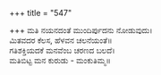 +++
title = "547"

+++
ಮತಿ ನಯನದಂತೆ ಮುಂದಿರ್ಪುದನು ನೋಡುವುದು।  
ಮಿತವದರ ಕೆಲಸ, ಹೆಳವನ ಚಲನೆಯಂತೆ॥  
ಗತಿಶಕ್ತಿಯದಕೆ ಮನವೆಂಬ ಚರಣದ ಬಲದೆ।  
ಮತಿಬಿಟ್ಟ ಮನ ಕುರುಡು - ಮಂಕುತಿಮ್ಮ॥  
